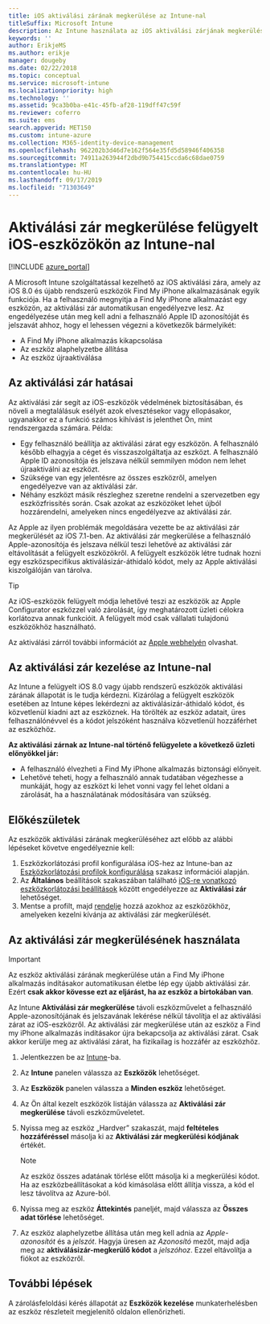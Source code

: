 ```yaml
---
title: iOS aktiválási zárának megkerülése az Intune-nal
titleSuffix: Microsoft Intune
description: Az Intune használata az iOS aktiválási zárjának megkerülésére a zárolt eszközök eléréséhez.
keywords: ''
author: ErikjeMS
ms.author: erikje
manager: dougeby
ms.date: 02/22/2018
ms.topic: conceptual
ms.service: microsoft-intune
ms.localizationpriority: high
ms.technology: ''
ms.assetid: 9ca3b0ba-e41c-45fb-af28-119dff47c59f
ms.reviewer: coferro
ms.suite: ems
search.appverid: MET150
ms.custom: intune-azure
ms.collection: M365-identity-device-management
ms.openlocfilehash: 962202b3d46d7e162f564e35fd5d58946f406358
ms.sourcegitcommit: 74911a263944f2dbd9b754415ccda6c68dae0759
ms.translationtype: MT
ms.contentlocale: hu-HU
ms.lasthandoff: 09/17/2019
ms.locfileid: "71303649"
---
```

# <a name="bypass-activation-lock-on-supervised-ios-devices-with-intune"></a>Aktiválási zár megkerülése felügyelt iOS-eszközökön az Intune-nal


[!INCLUDE [azure_portal](./includes/azure_portal.md)]

A Microsoft Intune szolgáltatással kezelhető az iOS aktiválási zára, amely az iOS 8.0 és újabb rendszerű eszközök Find My iPhone alkalmazásának egyik funkciója. Ha a felhasználó megnyitja a Find My iPhone alkalmazást egy eszközön, az aktiválási zár automatikusan engedélyezve lesz. Az engedélyezése után meg kell adni a felhasználó Apple ID azonosítóját és jelszavát ahhoz, hogy el lehessen végezni a következők bármelyikét:

- A Find My iPhone alkalmazás kikapcsolása
- Az eszköz alaphelyzetbe állítása
- Az eszköz újraaktiválása

## <a name="how-activation-lock-affects-you"></a>Az aktiválási zár hatásai

Az aktiválási zár segít az iOS-eszközök védelmének biztosításában, és növeli a megtalálásuk esélyét azok elvesztésekor vagy ellopásakor, ugyanakkor ez a funkció számos kihívást is jelenthet Ön, mint rendszergazda számára. Példa:

- Egy felhasználó beállítja az aktiválási zárat egy eszközön. A felhasználó később elhagyja a céget és visszaszolgáltatja az eszközt. A felhasználó Apple ID azonosítója és jelszava nélkül semmilyen módon nem lehet újraaktiválni az eszközt.
- Szüksége van egy jelentésre az összes eszközről, amelyen engedélyezve van az aktiválási zár.
- Néhány eszközt másik részleghez szeretne rendelni a szervezetben egy eszközfrissítés során. Csak azokat az eszközöket lehet újból hozzárendelni, amelyeken nincs engedélyezve az aktiválási zár.

Az Apple az ilyen problémák megoldására vezette be az aktiválási zár megkerülését az iOS 7.1-ben. Az aktiválási zár megkerülése a felhasználó Apple-azonosítója és jelszava nélkül teszi lehetővé az aktiválási zár eltávolítását a felügyelt eszközökről. A felügyelt eszközök létre tudnak hozni egy eszközspecifikus aktiválásizár-áthidaló kódot, mely az Apple aktiválási kiszolgálóján van tárolva.

>[!TIP]
>Az iOS-eszközök felügyelt módja lehetővé teszi az eszközök az Apple Configurator eszközzel való zárolását, így meghatározott üzleti célokra korlátozva annak funkcióit. A felügyelt mód csak vállalati tulajdonú eszközökhöz használható.

Az aktiválási zárról további információt az [Apple webhelyén](https://support.apple.com/HT201365) olvashat.

## <a name="how-intune-helps-you-manage-activation-lock"></a>Az aktiválási zár kezelése az Intune-nal
Az Intune a felügyelt iOS 8.0 vagy újabb rendszerű eszközök aktiválási zárának állapotát is le tudja kérdezni. Kizárólag a felügyelt eszközök esetében az Intune képes lekérdezni az aktiválásizár-áthidaló kódot, és közvetlenül kiadni azt az eszköznek. Ha törölték az eszköz adatait, üres felhasználónévvel és a kódot jelszóként használva közvetlenül hozzáférhet az eszközhöz.

**Az aktiválási zárnak az Intune-nal történő felügyelete a következő üzleti előnyökkel jár:**

- A felhasználó élvezheti a Find My iPhone alkalmazás biztonsági előnyeit.
- Lehetővé teheti, hogy a felhasználó annak tudatában végezhesse a munkáját, hogy az eszközt ki lehet vonni vagy fel lehet oldani a zárolását, ha a használatának módosítására van szükség.

## <a name="before-you-start"></a>Előkészületek
Az eszközök aktiválási zárának megkerüléséhez azt előbb az alábbi lépéseket követve engedélyeznie kell:

1. Eszközkorlátozási profil konfigurálása iOS-hez az Intune-ban az [Eszközkorlátozási profilok konfigurálása](/intune-azure/configure-devices/how-to-configure-device-restrictions) szakasz információi alapján.
2. Az **Általános** beállítások szakaszában található [iOS-re vonatkozó eszközkorlátozási beállítások](device-restrictions-ios.md) között engedélyezze az **Aktiválási zár** lehetőséget.
3. Mentse a profilt, majd [rendelje](device-profile-assign.md) hozzá azokhoz az eszközökhöz, amelyeken kezelni kívánja az aktiválási zár megkerülését.


## <a name="how-to-use-activation-lock-bypass"></a>Az aktiválási zár megkerülésének használata

>[!IMPORTANT]
>Az eszköz aktiválási zárának megkerülése után a Find My iPhone alkalmazás indításakor automatikusan életbe lép egy újabb aktiválási zár. Ezért **csak akkor kövesse ezt az eljárást, ha az eszköz a birtokában van**.

Az Intune **Aktiválási zár megkerülése** távoli eszközművelet a felhasználó Apple-azonosítójának és jelszavának lekérése nélkül távolítja el az aktiválási zárat az iOS-eszközről. Az aktiválási zár megkerülése után az eszköz a Find my iPhone alkalmazás indításakor újra bekapcsolja az aktiválási zárat. Csak akkor kerülje meg az aktiválási zárat, ha fizikailag is hozzáfér az eszközhöz.

1. Jelentkezzen be az [Intune](https://go.microsoft.com/fwlink/?linkid=2090973)-ba.
3. Az **Intune** panelen válassza az **Eszközök** lehetőséget.
4. Az **Eszközök** panelen válassza a **Minden eszköz** lehetőséget.
5. Az Ön által kezelt eszközök listáján válassza az **Aktiválási zár megkerülése** távoli eszközműveletet.
6. Nyissa meg az eszköz „Hardver” szakaszát, majd **feltételes hozzáféréssel** másolja ki az **Aktiválási zár megkerülési kódjának** értékét.

    >[!NOTE]
    >Az eszköz összes adatának törlése előtt másolja ki a megkerülési kódot. Ha az eszközbeállításokat a kód kimásolása előtt állítja vissza, a kód el lesz távolítva az Azure-ból.

7. Nyissa meg az eszköz **Áttekintés** paneljét, majd válassza az **Összes adat törlése** lehetőséget.
8. Az eszköz alaphelyzetbe állítása után meg kell adnia az *Apple-azonosítót* és a *jelszót*. Hagyja üresen az *Azonosító* mezőt, majd adja meg az **aktiválásizár-megkerülő kódot** a *jelszóhoz*. Ezzel eltávolítja a fiókot az eszközről. 


## <a name="next-steps"></a>További lépések

A zárolásfeloldási kérés állapotát az **Eszközök kezelése** munkaterhelésben az eszköz részleteit megjelenítő oldalon ellenőrizheti.
